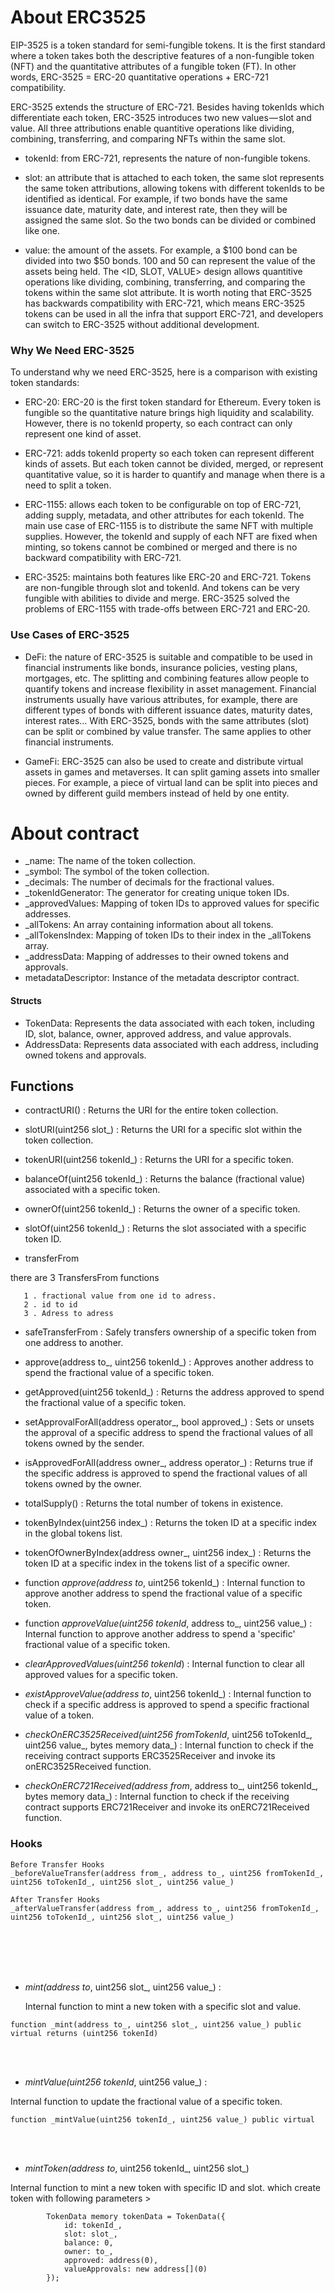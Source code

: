 # About ERC3525

EIP-3525 is a token standard for semi-fungible tokens. It is the first standard where a token takes both the descriptive features of a non-fungible token (NFT) and the quantitative attributes of a fungible token (FT). In other words, ERC-3525 = ERC-20 quantitative operations + ERC-721 compatibility.

ERC-3525 extends the structure of ERC-721. Besides having tokenIds which differentiate each token, ERC-3525 introduces two new values — slot and value. All three attributions enable quantitive operations like dividing, combining, transferring, and comparing NFTs within the same slot.

* tokenId: from ERC-721, represents the nature of non-fungible tokens.

* slot: an attribute that is attached to each token, the same slot represents the same token attributions, allowing tokens with different tokenIds to be identified as identical. For example, if two bonds have the same issuance date, maturity date, and interest rate, then they will be assigned the same slot. So the two bonds can be divided or combined like one.

* value: the amount of the assets. For example, a $100 bond can be divided into two $50 bonds. 100 and 50 can represent the value of the assets being held.
The <ID, SLOT, VALUE> design allows quantitive operations like dividing, combining, transferring, and comparing the tokens within the same slot attribute. It is worth noting that ERC-3525 has backwards compatibility with ERC-721, which means ERC-3525 tokens can be used in all the infra that support ERC-721, and developers can switch to ERC-3525 without additional development.



### Why We Need ERC-3525
To understand why we need ERC-3525, here is a comparison with existing token standards:

* ERC-20: ERC-20 is the first token standard for Ethereum. Every token is fungible so the quantitative nature brings high liquidity and scalability. However, there is no tokenId property, so each contract can only represent one kind of asset.

* ERC-721: adds tokenId property so each token can represent different kinds of assets. But each token cannot be divided, merged, or represent quantitative value, so it is harder to quantify and manage when there is a need to split a token.

* ERC-1155: allows each token to be configurable on top of ERC-721, adding supply, metadata, and other attributes for each tokenId. The main use case of ERC-1155 is to distribute the same NFT with multiple supplies. However, the tokenId and supply of each NFT are fixed when minting, so tokens cannot be combined or merged and there is no backward compatibility with ERC-721.

* ERC-3525: maintains both features like ERC-20 and ERC-721. Tokens are non-fungible through slot and tokenId. And tokens can be very fungible with abilities to divide and merge. ERC-3525 solved the problems of ERC-1155 with trade-offs between ERC-721 and ERC-20.

  

### Use Cases of ERC-3525

* DeFi: the nature of ERC-3525 is suitable and compatible to be used in financial instruments like bonds, insurance policies, vesting plans, mortgages, etc. The splitting and combining features allow people to quantify tokens and increase flexibility in asset management. Financial instruments usually have various attributes, for example, there are different types of bonds with different issuance dates, maturity dates, interest rates… With ERC-3525, bonds with the same attributes (slot) can be split or combined by value transfer. The same applies to other financial instruments.
  
* GameFi: ERC-3525 can also be used to create and distribute virtual assets in games and metaverses. It can split gaming assets into smaller pieces. For example, a piece of virtual land can be split into pieces and owned by different guild members instead of held by one entity.




# About contract

* _name: The name of the token collection.
* _symbol: The symbol of the token collection.
* _decimals: The number of decimals for the fractional values.
* _tokenIdGenerator: The generator for creating unique token IDs.
* _approvedValues: Mapping of token IDs to approved values for specific addresses.
* _allTokens: An array containing information about all tokens.
* _allTokensIndex: Mapping of token IDs to their index in the _allTokens array.
* _addressData: Mapping of addresses to their owned tokens and approvals.
* metadataDescriptor: Instance of the metadata descriptor contract.

  

#### Structs

* TokenData: Represents the data associated with each token, including ID, slot, balance, owner, approved address, and value approvals.
* AddressData: Represents data associated with each address, including owned tokens and approvals.




## Functions


* contractURI() : Returns the URI for the entire token collection.


* slotURI(uint256 slot_) : Returns the URI for a specific slot within the token collection.


* tokenURI(uint256 tokenId_)  : Returns the URI for a specific token.


* balanceOf(uint256 tokenId_) : Returns the balance (fractional value) associated with a specific token.


* ownerOf(uint256 tokenId_)  : Returns the owner of a specific token.


* slotOf(uint256 tokenId_) : Returns the slot associated with a specific token ID.


* transferFrom

 there are 3 TransfersFrom functions 
 
       1 . fractional value from one id to adress.
       2 . id to id
       3 . Adress to adress



* safeTransferFrom : Safely transfers ownership of a specific token from one address to another.



* approve(address to_, uint256 tokenId_) : Approves another address to spend the fractional value of a specific token.



* getApproved(uint256 tokenId_)  : Returns the address approved to spend the fractional value of a specific token.



* setApprovalForAll(address operator_, bool approved_) : Sets or unsets the approval of a specific address to spend the fractional values of all tokens owned by the sender.



* isApprovedForAll(address owner_, address operator_) : Returns true if the specific address is approved to spend the fractional values of all tokens owned by the owner.



* totalSupply()  : Returns the total number of tokens in existence.



* tokenByIndex(uint256 index_) : Returns the token ID at a specific index in the global tokens list.



* tokenOfOwnerByIndex(address owner_, uint256 index_) : Returns the token ID at a specific index in the tokens list of a specific owner.





* function _approve(address to_, uint256 tokenId_)  : Internal function to approve another address to spend the fractional value of a specific token. 


* function _approveValue(uint256 tokenId_, address to_, uint256 value_) : Internal function to approve another address to spend a 'specific' fractional value of a specific token.

  
* _clearApprovedValues(uint256 tokenId_) : Internal function to clear all approved values for a specific token.



* _existApproveValue(address to_, uint256 tokenId_) : Internal function to check if a specific address is approved to spend a specific fractional value of a token.


* _checkOnERC3525Received(uint256 fromTokenId_, uint256 toTokenId_, uint256 value_, bytes memory data_) : Internal function to check if the receiving contract supports ERC3525Receiver and invoke its onERC3525Received function.



* _checkOnERC721Received(address from_, address to_, uint256 tokenId_, bytes memory data_) : Internal function to check if the receiving contract supports ERC721Receiver and invoke its onERC721Received function.




### Hooks

    Before Transfer Hooks
    _beforeValueTransfer(address from_, address to_, uint256 fromTokenId_, uint256 toTokenId_, uint256 slot_, uint256 value_)
    
    After Transfer Hooks
    _afterValueTransfer(address from_, address to_, uint256 fromTokenId_, uint256 toTokenId_, uint256 slot_, uint256 value_)





<br>
<br>

<br>
<br>

*   _mint(address to_, uint256 slot_, uint256 value_)  :

    Internal function to mint a new token with a specific slot and value.

~~~solidity
function _mint(address to_, uint256 slot_, uint256 value_) public virtual returns (uint256 tokenId)
~~~

<br>
<br>

* _mintValue(uint256 tokenId_, uint256 value_) :

 Internal function to update the fractional value of a specific token.


~~~solidity
function _mintValue(uint256 tokenId_, uint256 value_) public virtual
~~~
<br>
<br>


* _mintToken(address to_, uint256 tokenId_, uint256 slot_)
  
Internal function to mint a new token with specific ID and slot. which create token with following parameters >


~~~solidity
        TokenData memory tokenData = TokenData({
            id: tokenId_,
            slot: slot_,
            balance: 0,
            owner: to_,
            approved: address(0),
            valueApprovals: new address[](0)
        });       
~~~
